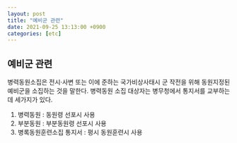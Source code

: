 ```yaml
---
layout: post
title: "예비군 관련"
date: 2021-09-25 13:13:00 +0900
categories: [etc]
---
```


## 예비군 관련

병력동원소집은 전시·사변 또는 이에 준하는 국가비상사태시 군 작전을 위해 동원지정된 예비군을 소집하는 것을 말한다.
병력동원 소집 대상자는 병무청에서 통지서를 교부하는데 세가지가 있다.

1. 병력동원 : 동원령 선포시 사용
2. 부분동원 : 부분동원령 선포시 사용
3. 병록동원훈련소집 통지서 : 평시 동원훈련시 사용